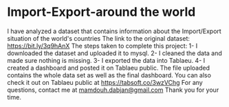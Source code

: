 # Import-Export-around the world
I have analyzed a dataset that contains information about the Import/Export situation of the world's countries
The link to the original dataset:
https://bit.ly/3q9hAnX
The steps taken to complete this project:
1- I downloaded the dataset and uploaded it to mysql.
2- I cleaned the data and made sure nothing is missing.
3- I exported the data into Tablaeu.
4- I created a dashboard and posted it on Tablaeu public.
The file uploaded contains the whole data set as well as the final dashboard.
You can also check it out on Tablaeu public at https://tabsoft.co/3wzVChg
For any questions, contact me at mamdouh.dabjan@gmail.com
Thank you for your time.

